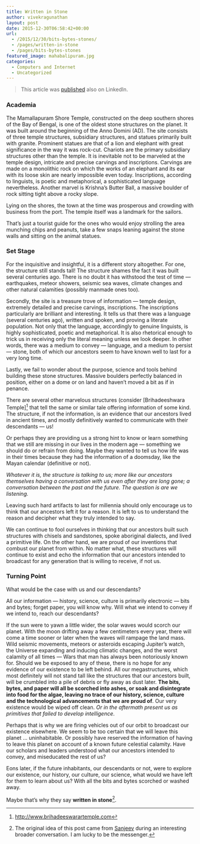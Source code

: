 ```yaml
---
title: Written in Stone
author: vivekragunathan
layout: post
date: 2015-12-30T06:58:42+00:00
url:
  - /2015/12/30/bits-bytes-stones/
  - /pages/written-in-stone
  - /pages/bits-bytes-stones
featured_image: mahabalipuram.jpg
categories:
  - Computers and Internet
  - Uncategorized
---
```


> This article was [published](https://www.linkedin.com/pulse/bits-bytes-stones-vivek-ragunathan) also on LinkedIn.

### Academia

The Mamallapuram Shore Temple, constructed on the deep southern shores of the Bay of Bengal, is one of the oldest stone structures on the planet. It was built around the beginning of the Anno Domini (AD). The site consists of three temple structures, subsidiary structures, and statues primarily built with granite. Prominent statues are that of a lion and elephant with great significance in the way it was rock-cut. Chariots are the primary subsidiary structures other than the temple. It is inevitable not to be marveled at the temple design, intricate and precise carvings and inscriptions. Carvings are made on a monolithic rock on which the works of an elephant and its ear with its loose skin are nearly impossible even today. Inscriptions, according to linguists, is poetic and metaphorical, a sophisticated language nevertheless. Another marvel is Krishna’s Butter Ball, a massive boulder of rock sitting tight above a rocky slope.

<!--more-->

Lying on the shores, the town at the time was prosperous and crowding with business from the port. The temple itself was a landmark for the sailors.

That’s just a tourist guide for the ones who would enjoy strolling the area munching chips and peanuts, take a few snaps leaning against the stone walls and sitting on the animal statues.

### Set Stage

For the inquisitive and insightful, it is a different story altogether. For one, the structure still stands tall! The structure shames the fact it was built several centuries ago. There is no doubt it has withstood the test of time — earthquakes, meteor showers, seismic sea waves, climate changes and other natural calamities (possibly manmade ones too).

Secondly, the site is a treasure trove of information — temple design, extremely detailed and precise carvings, inscriptions. The inscriptions particularly are brilliant and interesting. It tells us that there was a language (several centuries ago), written and spoken, and proving a literate population. Not only that the language, accordingly to genuine linguists, is highly sophisticated, poetic and metaphorical. It is also rhetorical enough to trick us in receiving only the literal meaning unless we look deeper. In other words, there was a medium to convey — language, and a medium to persist — stone, both of which our ancestors seem to have known well to last for a very long time.

Lastly, we fail to wonder about the purpose, science and tools behind building these stone structures. Massive boulders perfectly balanced in position, either on a dome or on land and haven’t moved a bit as if in penance.

There are several other marvelous structures (consider [Brihadeeshwara Temple][^1] that tell the same or similar tale offering information of some kind. The structure, if not the information, is an evidence that our ancestors lived in ancient times, and mostly definitively wanted to communicate with their descendants — us!

Or perhaps they are providing us a strong hint to know or learn something that we still are missing in our lives in the modern age — something we should do or refrain from doing. Maybe they wanted to tell us how life was in their times because they had the information of a doomsday, like the Mayan calendar (definitive or not).

_Whatever it is, the structure is talking to us; more like our ancestors themselves having a conversation with us even after they are long gone; a conversation between the past and the future. The question is are we listening._

Leaving such hard artifacts to last for millennia should only encourage us to think that our ancestors left it for a reason. It is left to us to understand the reason and decipher what they truly intended to say.

We can continue to fool ourselves in thinking that our ancestors built such structures with chisels and sandstones, spoke aboriginal dialects, and lived a primitive life. On the other hand, we are proud of our inventions that combust our planet from within. No matter what, these structures will continue to exist and echo the information that our ancestors intended to broadcast for any generation that is willing to receive, if not us.

### Turning Point

What would be the case with us and our descendants?

All our information — history, science, culture is primarily electronic — bits and bytes; forget paper, you will know why. Will what we intend to convey if we intend to, reach our descendants?

If the sun were to yawn a little wider, the solar waves would scorch our planet. With the moon drifting away a few centimeters every year, there will come a time sooner or later when the waves will rampage the land mass. Wild seismic movements, meteors or asteroids escaping Jupiter’s watch, the Universe expanding and inducing climatic changes, and the worst calamity of all times — Wars that man has always been notoriously known for. Should we be exposed to any of these, there is no hope for any evidence of our existence to be left behind. All our megastructures, which most definitely will not stand tall like the structures that our ancestors built, will be crumbled into a pile of debris or fly away as dust later. **The bits, bytes, and paper will all be scorched into ashes, or soak and disintegrate into food for the algae, leaving no trace of our history, science, culture and the technological advancements that we are proud of**. Our very existence would be wiped off clean. _Or in the aftermath present us as primitives that failed to develop intelligence_.

Perhaps that is why we are firing vehicles out of our orbit to broadcast our existence elsewhere. We seem to be too certain that we will leave this planet ... uninhabitable. Or possibly have reserved the information of having to leave this planet on account of a known future celestial calamity. Have our scholars and leaders understood what our ancestors intended to convey, and miseducated the rest of us?

Eons later, if the future inhabitants, our descendants or not, were to explore our existence, our history, our culture, our science, what would we have left for them to learn about us? With all the bits and bytes scorched or washed away.

Maybe that’s why they say **written in stone**[^2].

[^1]: http://www.brihadeeswarartemple.com
[^2]: The original idea of this post came from [Sanjeev](https://in.linkedin.com/in/sanjeev-venkataramanan-3496b018) during an interesting broader conversation. I am lucky to be the messenger.
